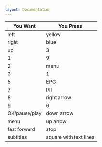 ```yaml
---
layout: Documentation
---
```


|You Want|You Press|
|--------|---------|
|left    |yellow   |
|right   |blue     |
|up      |3        |
|1       |9        |
|2       |menu     |
|3       |1        |
|5       |EPG      |
|7       |I/II     |
|8       |right arrow|
|9       |6        |
|OK/pause/play|down arrow|
|menu    |up arrow |
|fast forward|stop |
|subtitles|square with text lines|